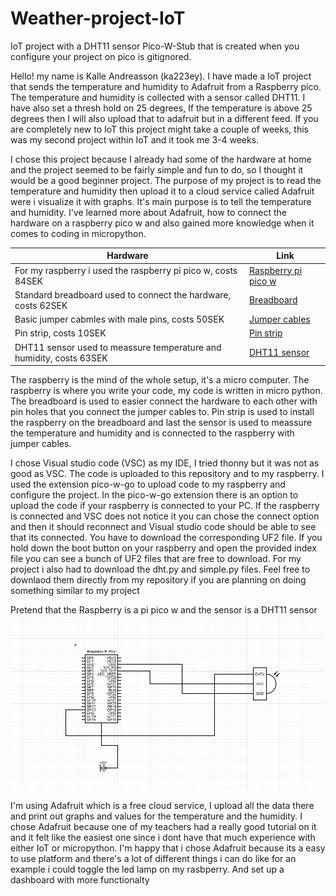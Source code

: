 # Weather-project-IoT
IoT project with a DHT11 sensor
Pico-W-Stub that is created when you configure your project on pico is gitignored. 

Hello! my name is Kalle Andreasson (ka223ey). I have made a IoT project that sends the temperature and humidity to Adafruit from a Raspberry pico. The temperature and humidity is collected with a sensor called DHT11. I have also set a thresh hold on 25 degrees, If the temperature is above 25 degrees then I will also upload that to adafruit but in a different feed. If you are completely new to IoT this project might take a couple of weeks, this was my second project within IoT and it took me 3-4 weeks. 

I chose this project because I already had some of the hardware at home and the project seemed to be fairly simple and fun to do, so I thought it would be a good beginner project. The purpose of my project is to read the temperature and humidity then upload it to a cloud service called Adafruit were i visualize it with graphs. It's main purpose is to tell the temperature and humidity. I've learned more about Adafruit, how to connect the hardware on a raspberry pico w and also gained more knowledge when it comes to coding in micropython. 

| Hardware  | Link |
| ------------- | ------------- |
| For my raspberry i used the raspberry pi pico w, costs 84SEK  | [Raspberry pi pico w](https://www.electrokit.com/produkt/raspberry-pi-pico-w/) |
| Standard breadboard used to connect the hardware, costs 62SEK  | [Breadboard](https://www.electrokit.com/produkt/kopplingsdack-840-anslutningar/) |
| Basic jumper cabmles with male pins, costs 50SEK  | [Jumper cables](https://www.electrokit.com/produkt/labbsladd-40-pin-30cm-hane-hane/) |
| Pin strip, costs 10SEK  | [Pin strip](https://www.electrokit.com/produkt/stiftlist-2-54mm-1x40p-brytbar/) |
| DHT11 sensor used to meassure temperature and humidity, costs 63SEK  | [DHT11 sensor](https://www.amazon.se/gp/product/B089W8DB5P/ref=ppx_yo_dt_b_asin_title_o00_s00?ie=UTF8&th=1) |

The raspberry is the mind of the whole setup, it's a micro computer. The raspberry is where you write your code, my code is written in micro python. The breadboard is used to easier connect the hardware to each other with pin holes that you connect the jumper cables to. Pin strip is used to install the raspberry on the breadboard and last the sensor is used to meassure the temperature and humidity and is connected to the raspberry with jumper cables. 

I chose Visual studio code (VSC) as my IDE, I tried thonny but it was not as good as VSC. The code is uploaded to this repository and to my raspberry. I used the extension pico-w-go to upload code to my raspberry and configure the project. In the pico-w-go extension there is an option to upload the code if your raspberry is connected to your PC. If the raspberry is connected and VSC does not notice it you can chose the connect option and then it should reconnect and Visual studio code should be able to see that its connected. You have to download the corresponding UF2 file. If you hold down the boot button on your raspberry and open the provided index file you can see a bunch of UF2 files that are free to download. For my project i also had to download the dht.py and simple.py files. Feel free to downlaod them directly from my repository if you are planning on doing something similar to my project


Pretend that the Raspberry is a pi pico w and the sensor is a DHT11 sensor
![IoT diagram](./Image/circuit-diagram.PNG)

I'm using Adafruit which is a free cloud service, I upload all the data there and print out graphs and values for the temperature and the humidity. I chose Adafruit because one of my teachers had a really good tutorial on it and it felt like the easiest one since i dont have that much experience with either IoT or micropython. I'm happy that i chose Adafruit because its a easy to use platform and there's a lot of different things i can do like for an example i could toggle the led lamp on my rasbperry. And set up a dashboard with more functionalty
